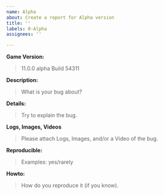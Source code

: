 ```yaml
---
name: Alpha
about: Create a report for Alpha version
title: ''
labels: 0-Alpha
assignees: ''

---
```


**Game Version:**
> 11.0.0 alpha Build 54311

**Description:**
> What is your bug about?

**Details:**
> Try to explain the bug.

**Logs, Images, Videos**
> Please attach Logs, Images, and/or a Video of the bug.

**Reproducible:**
> Examples: yes/rarely

**Howto:**
> How do you reproduce it (if you know).
